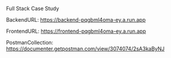 Full Stack Case Study

BackendURL: https://backend-pqgbml4oma-ey.a.run.app

FrontendURL: https://frontend-pqgbml4oma-ey.a.run.app

PostmanCollection: https://documenter.getpostman.com/view/3074074/2sA3kaByNJ

